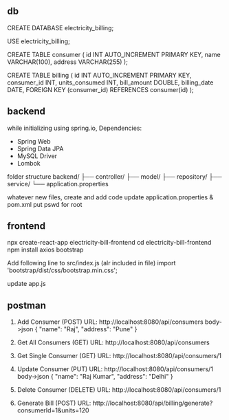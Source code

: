 ## db
CREATE DATABASE electricity_billing;

USE electricity_billing;

CREATE TABLE consumer (
    id INT AUTO_INCREMENT PRIMARY KEY,
    name VARCHAR(100),
    address VARCHAR(255)
);

CREATE TABLE billing (
    id INT AUTO_INCREMENT PRIMARY KEY,
    consumer_id INT,
    units_consumed INT,
    bill_amount DOUBLE,
    billing_date DATE,
    FOREIGN KEY (consumer_id) REFERENCES consumer(id)
);


## backend
while initializing using spring.io, Dependencies:
- Spring Web
- Spring Data JPA
- MySQL Driver
- Lombok

folder structure
backend/
├── controller/
├── model/
├── repository/
├── service/
└── application.properties

whatever new files, create and add code
update application.properties & pom.xml
put pswd for root


## frontend
npx create-react-app electricity-bill-frontend
cd electricity-bill-frontend
npm install axios bootstrap

Add following line to src/index.js (alr included in file)
import 'bootstrap/dist/css/bootstrap.min.css';

update app.js

## postman
1. Add Consumer (POST)
URL: http://localhost:8080/api/consumers
body->json
{
  "name": "Raj",
  "address": "Pune"
}

2. Get All Consumers (GET)
URL: http://localhost:8080/api/consumers

3. Get Single Consumer (GET)
URL: http://localhost:8080/api/consumers/1

4. Update Consumer (PUT)
URL: http://localhost:8080/api/consumers/1
body->json
{
  "name": "Raj Kumar",
  "address": "Delhi"
}

5. Delete Consumer (DELETE)
URL: http://localhost:8080/api/consumers/1

6. Generate Bill (POST)
URL: http://localhost:8080/api/billing/generate?consumerId=1&units=120